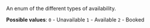 An enum of the different types of availability.

**Possible values**:
`0` - Unavailable
`1` - Available
`2` - Booked